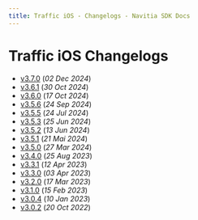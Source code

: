 ```yaml
---
title: Traffic iOS - Changelogs - Navitia SDK Docs
---
```


# Traffic iOS Changelogs

* [v3.7.0](releases/3.7.0/index.md) (_02 Dec 2024_)
* [v3.6.1](releases/3.6.1/index.md) (_30 Oct 2024_)
* [v3.6.0](releases/3.6.0/index.md) (_17 Oct 2024_)
* [v3.5.6](releases/3.5.6/index.md) (_24 Sep 2024_)
* [v3.5.5](releases/3.5.5/index.md) (_24 Jul 2024_)
* [v3.5.3](releases/3.5.3/index.md) (_25 Jun 2024_)
* [v3.5.2](releases/3.5.2/index.md) (_13 Jun 2024_)
* [v3.5.1](releases/3.5.1/index.md) (_21 Mai 2024_)
* [v3.5.0](releases/3.5.0/index.md) (_27 Mar 2024_)
* [v3.4.0](releases/3.4.0/index.md) (_25 Aug 2023_)
* [v3.3.1](releases/3.3.1/index.md) (_12 Apr 2023_)
* [v3.3.0](releases/3.3.0/index.md) (_03 Apr 2023_)
* [v3.2.0](releases/3.2.0/index.md) (_17 Mar 2023_)
* [v3.1.0](releases/3.1.0/index.md) (_15 Feb 2023_)
* [v3.0.4](releases/3.0.4/index.md) (_10 Jan 2023_)
* [v3.0.2](releases/3.0.2/index.md) (_20 Oct 2022_)
